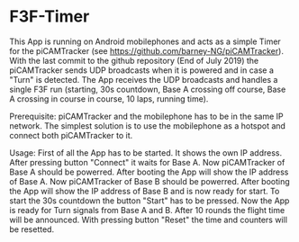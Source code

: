 # F3F-Timer

This App is running on Android mobilephones and acts as a simple Timer for the piCAMTracker (see https://github.com/barney-NG/piCAMTracker). 
With the last commit to the github repository (End of July 2019) the piCAMTracker sends UDP broadcasts when it is powered and in case a "Turn" is detected.
The App receives the UDP broadcasts and handles a single F3F run (starting, 30s countdown, Base A crossing off course, Base A crossing in course in course, 10 laps, running time).

Prerequisite:
piCAMTracker and the mobilephone has to be in the same IP network.
The simplest solution is to use the mobilephone as a hotspot and connect both piCAMTracker to it.

Usage:
First of all the App has to be started.
It shows the own IP address.
After pressing button "Connect" it waits for Base A.
Now piCAMTracker of Base A should be powerred.
After booting the App will show the IP address of Base A.
Now piCAMTracker of Base B should be powerred.
After booting the App will show the IP address of Base B and is now ready for start.
To start the 30s countdown the button "Start" has to be pressed.
Now the App is ready for Turn signals from Base A and B.
After 10 rounds the flight time will be announced.
With pressing button "Reset" the time and counters will be resetted.
